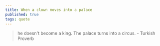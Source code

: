 ```yaml
---
title: When a clown moves into a palace
published: true
tags: quote
---
```

> he doesn't become a king. The palace turns into a circus. - Turkish Proverb 
